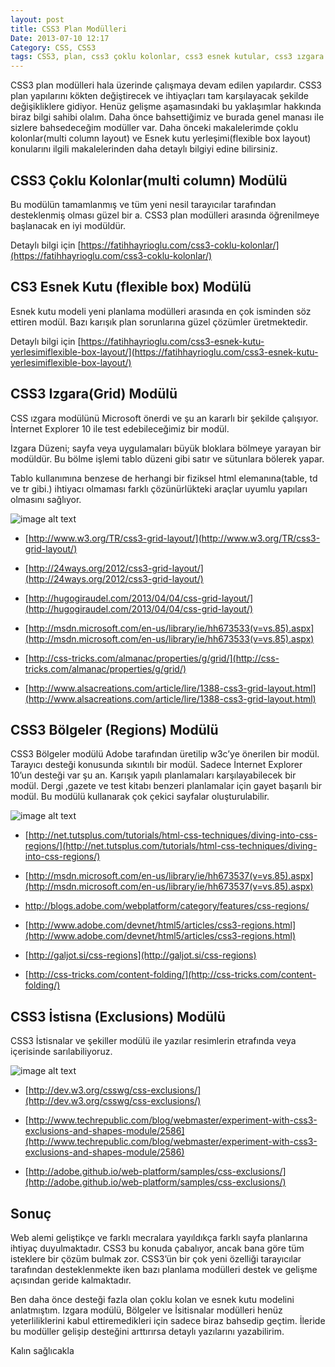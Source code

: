 ```yaml
---
layout: post
title: CSS3 Plan Modülleri
Date: 2013-07-10 12:17
Category: CSS, CSS3
tags: CSS3, plan, css3 çoklu kolonlar, css3 esnek kutular, css3 ızgara modulü, css3 bölgeler modülü, css3 istisnalar modülü
---
```


CSS3 plan modülleri hala üzerinde çalışmaya devam edilen yapılardır. CSS3 plan yapılarını kökten değiştirecek ve ihtiyaçları tam karşılayacak şekilde değişikliklere gidiyor. Henüz gelişme aşamasındaki bu yaklaşımlar hakkında biraz bilgi sahibi olalım. Daha önce bahsettiğimiz ve burada genel manası ile sizlere bahsedeceğim modüller var. Daha önceki makalelerimde çoklu kolonlar(multi column layout) ve Esnek kutu yerleşimi(flexible box layout) konularını ilgili makalelerinden daha detaylı bilgiyi edine bilirsiniz.

## CSS3 Çoklu Kolonlar(multi column) Modülü

Bu modülün tamamlanmış ve tüm yeni nesil tarayıcılar tarafından desteklenmiş olması güzel bir a. CSS3 plan modülleri arasında öğrenilmeye başlanacak en iyi modüldür.

Detaylı bilgi için [https://fatihhayrioglu.com/css3-coklu-kolonlar/](https://fatihhayrioglu.com/css3-coklu-kolonlar/)

## CS3 Esnek Kutu (flexible box) Modülü

Esnek kutu modeli yeni planlama modülleri arasında en çok isminden söz ettiren modül. Bazı karışık plan sorunlarına güzel çözümler üretmektedir.

Detaylı bilgi için  [https://fatihhayrioglu.com/css3-esnek-kutu-yerlesimiflexible-box-layout/](https://fatihhayrioglu.com/css3-esnek-kutu-yerlesimiflexible-box-layout/)

## CSS3 Izgara(Grid) Modülü

CSS ızgara modülünü Microsoft önerdi ve şu an kararlı bir şekilde çalışıyor. İnternet Explorer 10 ile test edebileceğimiz bir modül.

Izgara Düzeni; sayfa veya uygulamaları büyük bloklara bölmeye yarayan bir modüldür. Bu bölme işlemi tablo düzeni gibi satır ve sütunlara bölerek yapar.

Tablo kullanımına benzese de herhangi bir fiziksel html elemanına(table, td ve tr gibi.) ihtiyacı olmaması farklı çözünürlükteki araçlar uyumlu yapıları olmasını sağlıyor.

![image alt text](https://lh3.googleusercontent.com/tg0fRkWdz5LW0-orjNt6KV87DIeKKT9KfK182C7LiiM4ghtjU8clOlVOARQE_v2rxOxRDECgaBzBWBNiCNiZXXIC83527EgKgyQTn4uEOp4QeW1XN92dC7VXDA)

* [http://www.w3.org/TR/css3-grid-layout/](http://www.w3.org/TR/css3-grid-layout/)

* [http://24ways.org/2012/css3-grid-layout/](http://24ways.org/2012/css3-grid-layout/)

* [http://hugogiraudel.com/2013/04/04/css-grid-layout/](http://hugogiraudel.com/2013/04/04/css-grid-layout/)

* [http://msdn.microsoft.com/en-us/library/ie/hh673533(v=vs.85).aspx](http://msdn.microsoft.com/en-us/library/ie/hh673533(v=vs.85).aspx)

* [http://css-tricks.com/almanac/properties/g/grid/](http://css-tricks.com/almanac/properties/g/grid/)

* [http://www.alsacreations.com/article/lire/1388-css3-grid-layout.html](http://www.alsacreations.com/article/lire/1388-css3-grid-layout.html)

## CSS3 Bölgeler (Regions) Modülü

CSS3 Bölgeler modülü Adobe tarafından üretilip w3c’ye önerilen bir modül. Tarayıcı desteği konusunda sıkıntılı bir modül. Sadece İnternet Explorer 10’un desteği var şu an. Karışık yapılı planlamaları karşılayabilecek bir modül. Dergi ,gazete ve test kitabı benzeri planlamalar için gayet başarılı bir modül. Bu modülü kullanarak çok çekici sayfalar oluşturulabilir.

![image alt text](https://lh6.googleusercontent.com/cOMC8CFYufbAVW6BewUVQXQUTHunnCoM_4NwHg3GJ3sHUP3JoOKN6pd7aienJ6p-CZBcDkTKYK7vValnfpiA2jN-AW7Qb9U_hwg8FxcGYXm2hmSYDQOlTrWevQ)

* [http://net.tutsplus.com/tutorials/html-css-techniques/diving-into-css-regions/](http://net.tutsplus.com/tutorials/html-css-techniques/diving-into-css-regions/)

* [http://msdn.microsoft.com/en-us/library/ie/hh673537(v=vs.85).aspx](http://msdn.microsoft.com/en-us/library/ie/hh673537(v=vs.85).aspx)

* http://blogs.adobe.com/webplatform/category/features/css-regions/

* [http://www.adobe.com/devnet/html5/articles/css3-regions.html](http://www.adobe.com/devnet/html5/articles/css3-regions.html)

* [http://galjot.si/css-regions](http://galjot.si/css-regions)

* [http://css-tricks.com/content-folding/](http://css-tricks.com/content-folding/)

## CSS3 İstisna (Exclusions) Modülü

CSS3 İstisnalar ve şekiller modülü ile yazılar resimlerin etrafında veya içerisinde sarılabiliyoruz.

![image alt text](https://lh3.googleusercontent.com/JXuDGguZWQC8-Tidk0jGIo17zrvh0XJo3ClbOj-cyI-O1CJKNNQwO_8lRQGtjDf4U3GUxjFsuzfFFLID5_lNEyrQqypZCrXWFvcA-m_7LzamWSz6QmuwIV1IMg)

* [http://dev.w3.org/csswg/css-exclusions/](http://dev.w3.org/csswg/css-exclusions/)

* [http://www.techrepublic.com/blog/webmaster/experiment-with-css3-exclusions-and-shapes-module/2586](http://www.techrepublic.com/blog/webmaster/experiment-with-css3-exclusions-and-shapes-module/2586)

* [http://adobe.github.io/web-platform/samples/css-exclusions/](http://adobe.github.io/web-platform/samples/css-exclusions/)

## Sonuç

Web alemi geliştikçe ve farklı mecralara yayıldıkça farklı sayfa planlarına ihtiyaç duyulmaktadır. CSS3 bu konuda çabalıyor, ancak bana göre tüm isteklere bir çözüm bulmak zor. CSS3’ün bir çok yeni özelliği tarayıcılar tarafından desteklenmekte iken bazı planlama modülleri destek ve gelişme açısından geride kalmaktadır.

Ben daha önce desteği fazla olan çoklu kolan ve esnek kutu modelini anlatmıştım. Izgara modülü, Bölgeler ve İsitisnalar modülleri henüz yeterliliklerini kabul ettiremedikleri için sadece biraz bahsedip geçtim. İleride bu modüller gelişip desteğini arttırırsa detaylı yazılarını yazabilirim.

Kalın sağlıcakla
